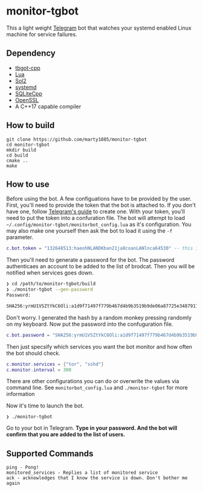 # monitor-tgbot

This a light weight [Telegram](https://telegram.org/) bot that watches your systemd enabled Linux machine for service failures.

## Dependency

* [tbgot-cpp](https://github.com/reo7sp/tgbot-cpp)
* [Lua](https://www.lua.org/)
* [Sol2](https://github.com/ThePhD/sol2)
* [systemd](https://freedesktop.org/wiki/Software/systemd/)
* [SQLiteCpp](https://github.com/SRombauts/SQLiteCpp)
* [OpenSSL](https://www.openssl.org/)
* A C++17 capable compiler

## How to build
```
git clone https://github.com/marty1885/monitor-tgbot
cd monitor-tgbot
mkdir build
cd build
cmake ..
make
```

## How to use

Before using the bot. A few configuations have to be provided by the user. First, you'll need to provide the token that the bot is attached to. If you don't have one, follow [Telegram's guide](https://core.telegram.org/bots#3-how-do-i-create-a-bot) to create one. With your token, you'll need to put the token into a confuration file. The bot will attempt to load `~/.config/monitor-tgbot/monitorbot_config.lua` as it's configuration. You may also make one yourself then ask the bot to load it using the `-f` parameter.

```Lua
c.bot.token = "132648513:haeohNLANDKban21ja8coanLANlnca64530" -- this is a made up token
```

Then you'll need to generate a password for the bot. The password authenticaes an account to be added to the list of brodcat. Then you will be notified when services goes down.

```bash
❯ cd /path/to/monitor-tgbot/build
❯ ./monitor-tgbot --gen-password
Password:

SHA256:yrmU1VSZtYkC6Oli:a1d9f71497f779b467d4b9b3519b9de06a87725e3487917a89c97bbcdb90517e
```

Don't worry. I generated the hash by a random monkey pressing randomly on my keyboard. Now put the password into the confuguration file.

```Lua
c.bot.password = "SHA256:yrmU1VSZtYkC6Oli:a1d9f71497f779b467d4b9b3519b9de06a87725e3487917a89c97bbcdb90517e"
```

Then just specsify which services you want the bot monitor and how often the bot should check.

```Lua
c.monitor.services = {"tor", "sshd"}
c.monitor.interval = 300
```

There are other configurations you can do or overwrite the values via command line. See `monitorbot_config.lua` and `./monitor-tgbot` for more information

Now it's time to launch the bot.
```
❯ ./monitor-tgbot 
```

Go to your bot in Telegram. **Type in your password. And the bot will confirm that you are added to the list of users.**


## Supported Commands

```
ping - Pong!
monitored_services - Replies a list of monitored service
ack - acknowledges that I know the service is down. Don't bother me again
```
